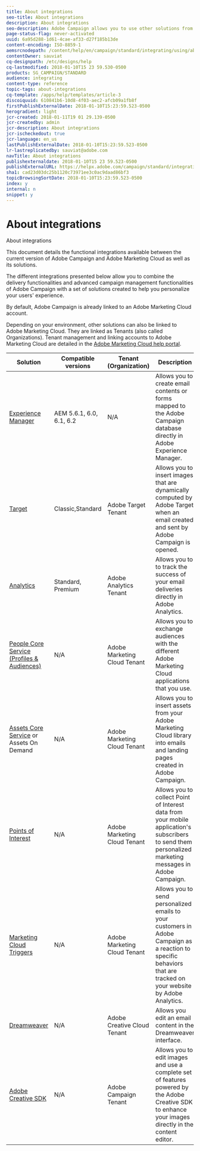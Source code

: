 ```yaml
---
title: About integrations
seo-title: About integrations
description: About integrations
seo-description: Adobe Campaign allows you to use other solutions from Adobe Marketing Cloud and combine their different functionalities.
page-status-flag: never-activated
uuid: 6a95d288-1d61-4cae-af33-d27f185b13de
content-encoding: ISO-8859-1
aemsrcnodepath: /content/help/en/campaign/standard/integrating/using/about-integrations
contentOwner: sauviat
cq-designpath: /etc/designs/help
cq-lastmodified: 2018-01-10T15 23 59.530-0500
products: SG_CAMPAIGN/STANDARD
audience: integrating
content-type: reference
topic-tags: about-integrations
cq-template: /apps/help/templates/article-3
discoiquuid: 610841b6-10d8-4f03-aec2-afcb09a1fb8f
firstPublishExternalDate: 2018-01-10T15:23:59.523-0500
herogradient: light
jcr-created: 2018-01-11T19 01 29.139-0500
jcr-createdby: admin
jcr-description: About integrations
jcr-ischeckedout: true
jcr-language: en_us
lastPublishExternalDate: 2018-01-10T15:23:59.523-0500
lr-lastreplicatedby: sauviat@adobe.com
navTitle: About integrations
publishexternaldate: 2018-01-10T15 23 59.523-0500
publishExternalURL: https://helpx.adobe.com/campaign/standard/integrating/using/about-integrations.html
sha1: cad23d03dc25b1120c73971ee3c0ac9daad86bf3
topicBrowsingSortDate: 2018-01-10T15:23:59.523-0500
index: y
internal: n
snippet: y
---
```


# About integrations

About integrations

This document details the functional integrations available between the current version of Adobe Campaign and Adobe Marketing Cloud as well as its solutions.

The different integrations presented below allow you to combine the delivery functionalities and advanced campaign management functionalities of Adobe Campaign with a set of solutions created to help you personalize your users' experience.

By default, Adobe Campaign is already linked to an Adobe Marketing Cloud account.

Depending on your environment, other solutions can also be linked to Adobe Marketing Cloud. They are linked as Tenants (also called Organizations). Tenant management and linking accounts to Adobe Marketing Cloud are detailed in the [Adobe Marketing Cloud help portal](https://marketing.adobe.com/resources/help/en_US/mcloud/organizations.html).

|  Solution  | Compatible versions  | Tenant (Organization)  | Description  |
|---|---|---|---|
|  [Experience Manager](../../integrating/using/creating-campaigns-and-emails-in-experience-manager-6_3.md)  | AEM 5.6.1, 6.0, 6.1, 6.2  | N/A  | Allows you to create email contents or forms mapped to the Adobe Campaign database directly in Adobe Experience Manager.  |
|  [Target](../../integrating/using/about-adobe-target-integration.md)  | Classic,Standard  | Adobe Target Tenant  | Allows you to insert images that are dynamically computed by Adobe Target when an email created and sent by Adobe Campaign is opened.  |
|  [Analytics](../../integrating/using/about-adobe-analytics-integration.md)  | Standard, Premium  | Adobe Analytics Tenant  | Allows you to to track the success of your email deliveries directly in Adobe Analytics.  |
|  [People Core Service (Profiles & Audiences)](../../integrating/using/about-people-core-service-integration.md)  | N/A  | Adobe Marketing Cloud Tenant  | Allows you to exchange audiences with the different Adobe Marketing Cloud applications that you use.  |
|  [Assets Core Service](../../integrating/using/assets-core-service-integration.md) or Assets On Demand  | N/A  | Adobe Marketing Cloud Tenant  | Allows you to insert assets from your Adobe Marketing Cloud library into emails and landing pages created in Adobe Campaign.  |
|  [Points of Interest](../../integrating/using/about-points-of-interest-data.md)  | N/A  | Adobe Marketing Cloud Tenant  | Allows you to collect Point of Interest data from your mobile application's subscribers to send them personalized marketing messages in Adobe Campaign.  |
|  [Marketing Cloud Triggers](../../integrating/using/about-marketing-cloud-triggers.md)  | N/A  | Adobe Marketing Cloud Tenant  | Allows you to send personalized emails to your customers in Adobe Campaign as a reaction to specific behaviors that are tracked on your website by Adobe Analytics.  |
|  [Dreamweaver](https://docs.campaign.adobe.com/doc/standard/en/Videos/ACS_Dreamweaver.mp4)  | N/A  | Adobe Creative Cloud Tenant  | Allows you edit an email content in the Dreamweaver interface.  |
|  [Adobe Creative SDK](../../designing/using/modifying-images-with-adobe-creative-sdk.md)  | N/A  | Adobe Campaign Tenant  | Allows you to edit images and use a complete set of features powered by the Adobe Creative SDK to enhance your images directly in the content editor.  |

